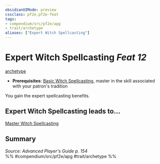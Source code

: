 ```yaml
---
obsidianUIMode: preview
cssclass: pf2e,pf2e-feat
tags:
- compendium/src/pf2e/apg
- trait/archetype
aliases: ["Expert Witch Spellcasting"]
---
```

# Expert Witch Spellcasting  *Feat 12*  
[archetype](../../Rules/traits/archetype.md)  

- **Prerequisites**: [Basic Witch Spellcasting](basic-witch-spellcasting-apg.md), master in the skill associated with your patron's tradition

You gain the expert spellcasting benefits.

## Expert Witch Spellcasting leads to...

[Master Witch Spellcasting](master-witch-spellcasting-apg.md)

## Summary

*Source: Advanced Player's Guide p. 154*  
%% #compendium/src/pf2e/apg #trait/archetype %%